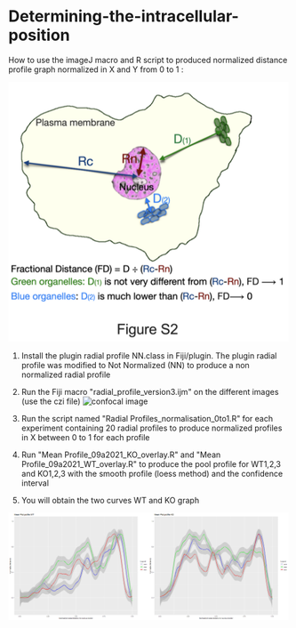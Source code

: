 # Determining-the-intracellular-position

How to use the imageJ macro and R script to produced normalized distance profile graph normalized in X and Y from 0 to 1 : 

![shema ](./doc/shema.png)

1) Install the plugin radial profile NN.class in Fiji/plugin.
The plugin radial profile was modified to Not Normalized (NN) to produce a non normalized radial profile

2) Run the Fiji macro "radial_profile_version3.ijm" on the different images (use the czi file) 
 ![confocal image ](./doc/image_2.jpg)

3) Run the script named "Radial Profiles_normalisation_0to1.R" for each experiment containing 20 radial profiles to produce  normalized profiles in X  between 0 to 1 for each profile

4) Run "Mean Profile_09a2021_KO_overlay.R" and "Mean Profile_09a2021_WT_overlay.R" to produce the pool profile for WT1,2,3 and KO1,2,3 with the smooth profile (loess method) and the confidence interval

5) You will obtain the two curves WT and KO graph

![WT versus KO radial distance to nucleus ](./doc/Normalized_radial_profile.png)
